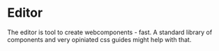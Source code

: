 # Editor

The editor is tool to create webcomponents - fast. 
A standard library of components and very opiniated css guides might help with that. 
